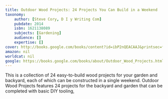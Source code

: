 ```yaml
---
title: Outdoor Wood Projects: 24 Projects You Can Build in a Weekend
taxonomy:
	author: [Steve Cory, D I y Writing Com]
	pubdate: 2014
	isbn: 1621138089
	subjects: [Gardening]
	audience: []
	expertise: []
cover: http://books.google.com/books/content?id=ibP2nQEACAAJ&printsec=frontcover&img=1&zoom=1&source=gbs_api
amazon: nil
worldcat: nil
google: https://books.google.com/books/about/Outdoor_Wood_Projects.html?hl=&id=ibP2nQEACAAJ
---
```

This is a collection of 24 easy-to-build wood projects for your garden and backyard, each of which can be constructed in a single weekend. Outdoor Wood Projects features 24 projects for the backyard and garden that can be completed with basic DIY tooling,